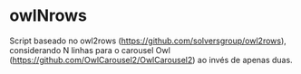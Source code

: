 # owlNrows
Script baseado no owl2rows (https://github.com/solversgroup/owl2rows), considerando N linhas para o carousel Owl  (https://github.com/OwlCarousel2/OwlCarousel2) ao invés de apenas duas.
